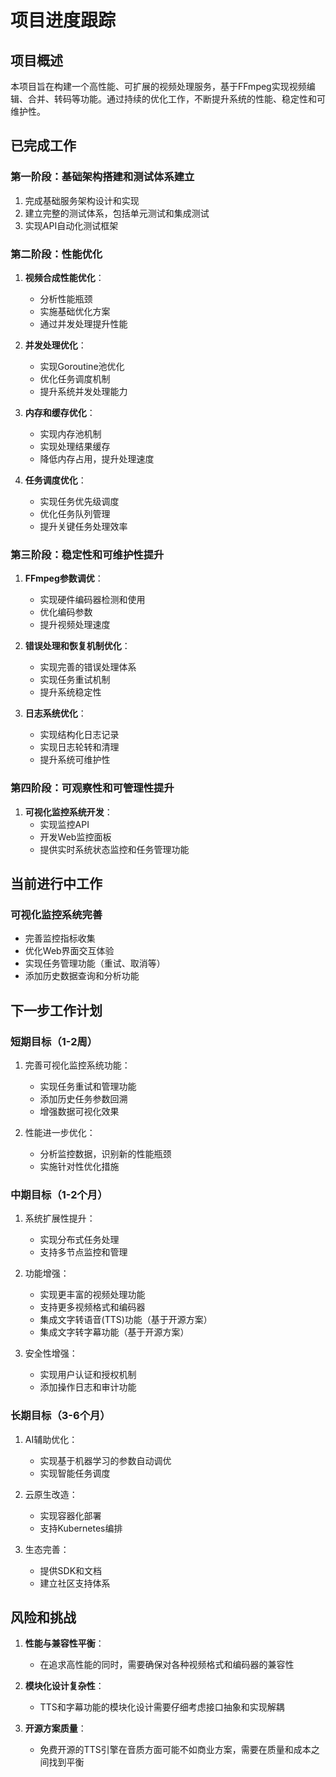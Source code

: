 # 项目进度跟踪

## 项目概述

本项目旨在构建一个高性能、可扩展的视频处理服务，基于FFmpeg实现视频编辑、合并、转码等功能。通过持续的优化工作，不断提升系统的性能、稳定性和可维护性。

## 已完成工作

### 第一阶段：基础架构搭建和测试体系建立
1. 完成基础服务架构设计和实现
2. 建立完整的测试体系，包括单元测试和集成测试
3. 实现API自动化测试框架

### 第二阶段：性能优化
1. **视频合成性能优化**：
   - 分析性能瓶颈
   - 实施基础优化方案
   - 通过并发处理提升性能

2. **并发处理优化**：
   - 实现Goroutine池优化
   - 优化任务调度机制
   - 提升系统并发处理能力

3. **内存和缓存优化**：
   - 实现内存池机制
   - 实现处理结果缓存
   - 降低内存占用，提升处理速度

4. **任务调度优化**：
   - 实现任务优先级调度
   - 优化任务队列管理
   - 提升关键任务处理效率

### 第三阶段：稳定性和可维护性提升
1. **FFmpeg参数调优**：
   - 实现硬件编码器检测和使用
   - 优化编码参数
   - 提升视频处理速度

2. **错误处理和恢复机制优化**：
   - 实现完善的错误处理体系
   - 实现任务重试机制
   - 提升系统稳定性

3. **日志系统优化**：
   - 实现结构化日志记录
   - 实现日志轮转和清理
   - 提升系统可维护性

### 第四阶段：可观察性和可管理性提升
1. **可视化监控系统开发**：
   - 实现监控API
   - 开发Web监控面板
   - 提供实时系统状态监控和任务管理功能

## 当前进行中工作

### 可视化监控系统完善
- 完善监控指标收集
- 优化Web界面交互体验
- 实现任务管理功能（重试、取消等）
- 添加历史数据查询和分析功能

## 下一步工作计划

### 短期目标（1-2周）
1. 完善可视化监控系统功能：
   - 实现任务重试和管理功能
   - 添加历史任务参数回溯
   - 增强数据可视化效果

2. 性能进一步优化：
   - 分析监控数据，识别新的性能瓶颈
   - 实施针对性优化措施

### 中期目标（1-2个月）
1. 系统扩展性提升：
   - 实现分布式任务处理
   - 支持多节点监控和管理

2. 功能增强：
   - 实现更丰富的视频处理功能
   - 支持更多视频格式和编码器
   - 集成文字转语音(TTS)功能（基于开源方案）
   - 集成文字转字幕功能（基于开源方案）

3. 安全性增强：
   - 实现用户认证和授权机制
   - 添加操作日志和审计功能

### 长期目标（3-6个月）
1. AI辅助优化：
   - 实现基于机器学习的参数自动调优
   - 实现智能任务调度

2. 云原生改造：
   - 实现容器化部署
   - 支持Kubernetes编排

3. 生态完善：
   - 提供SDK和文档
   - 建立社区支持体系

## 风险和挑战

1. **性能与兼容性平衡**：
   - 在追求高性能的同时，需要确保对各种视频格式和编码器的兼容性

2. **模块化设计复杂性**：
   - TTS和字幕功能的模块化设计需要仔细考虑接口抽象和实现解耦

3. **开源方案质量**：
   - 免费开源的TTS引擎在音质方面可能不如商业方案，需要在质量和成本之间找到平衡